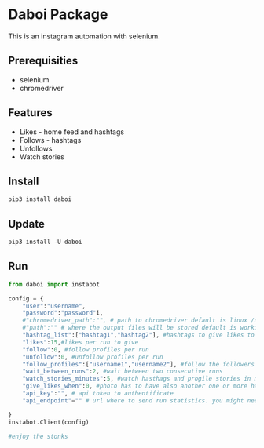# Daboi Package

This is an instagram automation with selenium. 

## Prerequisities

* selenium
* chromedriver

## Features

* Likes - home feed and hashtags
* Follows - hashtags
* Unfollows
* Watch stories

## Install


```python
pip3 install daboi
```
## Update
```python
pip3 install -U daboi
```
## Run


```python
from daboi import instabot

config = {
	"user":"username",
	"password":"password"i,
	#"chromedriver_path":"", # path to chromedriver default is linux /usr/lib/chromium-browser/chromedriver
	#"path":"" # where the output files will be stored default is working directory
	"hashtag_list":["hashtag1","hashtag2"], #hashtags to give likes to photos 
	"likes":15,#likes per run to give
	"follow":0, #follow profiles per run
	"unfollow":0, #unfollow profiles per run
	"follow_profiles":["username1","username2"], #follow the followers of given profiles
	"wait_between_runs":2, #wait between two consecutive runs
	"watch_stories_minutes":5, #watch hasthags and progile stories in minutes
	"give_likes_when":0, #photo has to have also another one or more hashtags set in hashtag_list
	"api_key":"", # api token to authentificate
	"api_endpoint"="" # url where to send run statistics. you might need to change code for your own needs but you might want to implement two methods get and write

}
instabot.Client(config)

#enjoy the stonks
```

